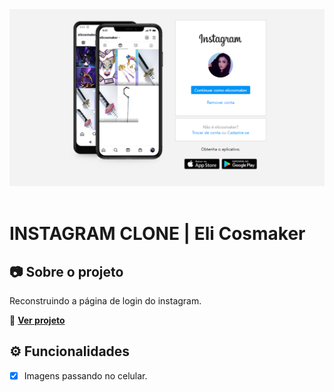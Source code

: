 <div align="center">
  <a href="https://dio-desafio-instagram.netlify.app/">
    <img alt="Instagran Eli Cosmaker" src="https://github.com/elidianaandrade/dio-desafio-instagram/blob/main/assets/img/instagram-elicosmaker-screen.png?raw=true">
  </a>
</div>
<br>

# INSTAGRAM CLONE | Eli Cosmaker

## 📷 Sobre o projeto
Reconstruindo a página de login do instagram.

🔗 [**Ver projeto**](https://dio-desafio-instagram.netlify.app/)

## ⚙ Funcionalidades
- [x] Imagens passando no celular.